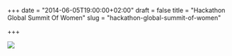 +++
date = "2014-06-05T19:00:00+02:00"
draft = false
title = "Hackathon Global Summit Of Women"
slug = "hackathon-global-summit-of-women"

+++


![](/content/images/2014/Jul/hackgsw_notes_vjeantet.png)